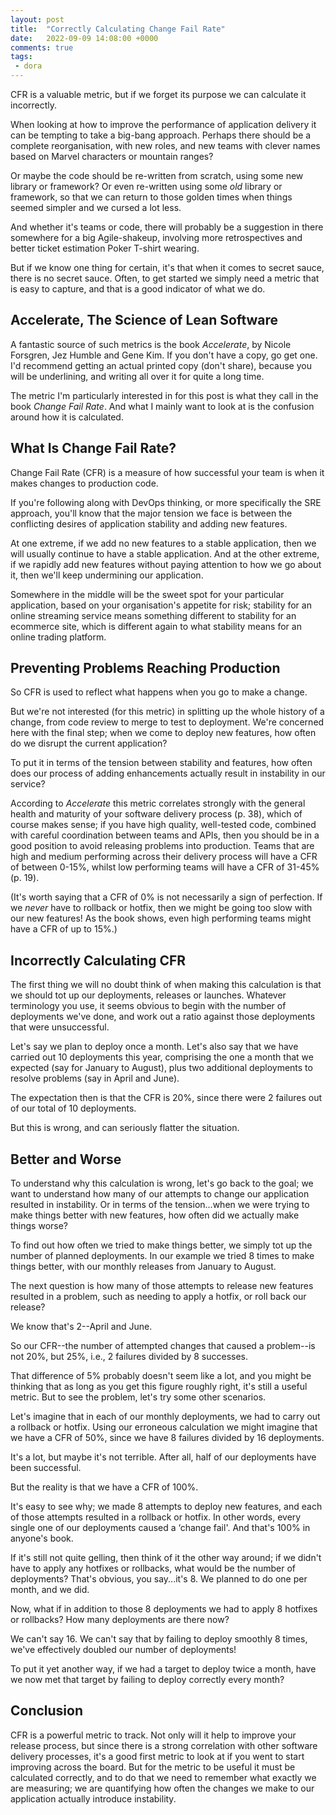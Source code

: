```yaml
---
layout: post
title:  "Correctly Calculating Change Fail Rate"
date:   2022-09-09 14:08:00 +0000
comments: true
tags: 
 - dora
---
```


CFR is a valuable metric, but if we forget its purpose we can calculate it incorrectly.

<!-- snip -->

When looking at how to improve the performance of application delivery it can be tempting to take a big-bang approach. Perhaps there should be a complete reorganisation, with new roles, and new teams with clever names based on Marvel characters or mountain ranges?

Or maybe the code should be re-written from scratch, using some new library or framework? Or even re-written using some _old_ library or framework, so that we can return to those golden times when things seemed simpler and we cursed a lot less.

And whether it's teams or code, there will probably be a suggestion in there somewhere for a big Agile-shakeup, involving more retrospectives and better ticket estimation Poker T-shirt wearing.

But if we know one thing for certain, it's that when it comes to secret sauce, there is no secret sauce. Often, to get started we simply need a metric that is easy to capture, and that is a good indicator of what we do.

## Accelerate, The Science of Lean Software

A fantastic source of such metrics is the book _Accelerate_, by Nicole Forsgren, Jez Humble and Gene Kim. If you don't have a copy, go get one. I'd recommend getting an actual printed copy (don't share), because you will be underlining, and writing all over it for quite a long time.

The metric I'm particularly interested in for this post is what they call in the book _Change Fail Rate_. And what I mainly want to look at is the confusion around how it is calculated.

## What Is Change Fail Rate?

Change Fail Rate (CFR) is a measure of how successful your team is when it makes changes to production code.

If you're following along with DevOps thinking, or more specifically the SRE approach, you'll know that the major tension we face is between the conflicting desires of application stability and adding new features.

At one extreme, if we add no new features to a stable application, then we will usually continue to have a stable application. And at the other extreme, if we rapidly add new features without paying attention to how we go about it, then we'll keep undermining our application.

Somewhere in the middle will be the sweet spot for your particular application, based on your organisation's appetite for risk; stability for an online streaming service means something different to stability for an ecommerce site, which is different again to what stability means for an online trading platform.

## Preventing Problems Reaching Production

So CFR is used to reflect what happens when you go to make a change.

But we're not interested (for this metric) in splitting up the whole history of a change, from code review to merge to test to deployment. We're concerned here with the final step; when we come to deploy new features, how often do we disrupt the current application?

To put it in terms of the tension between stability and features, how often does our process of adding enhancements actually result in instability in our service?

According to _Accelerate_ this metric correlates strongly with the general health and maturity of your software delivery process (p. 38), which of course makes sense; if you have high quality, well-tested code, combined with careful coordination between teams and APIs, then you should be in a good position to avoid releasing problems into production. Teams that are high and medium performing across their delivery process will have a CFR of between 0-15%, whilst low performing teams will have a CFR of 31-45% (p. 19).

(It's worth saying that a CFR of 0% is not necessarily a sign of perfection. If we _never_ have to rollback or hotfix, then we might be going too slow with our new features! As the book shows, even high performing teams might have a CFR of up to 15%.)

## Incorrectly Calculating CFR

The first thing we will no doubt think of when making this calculation is that we should tot up our deployments, releases or launches. Whatever terminology you use, it seems obvious to begin with the number of deployments we've done, and work out a ratio against those deployments that were unsuccessful.

Let's say we plan to deploy once a month. Let's also say that we have carried out 10 deployments this year, comprising the one a month that we expected (say for January to August), plus two additional deployments to resolve problems (say in April and June).

The expectation then is that the CFR is 20%, since there were 2 failures out of our total of 10 deployments.

But this is wrong, and can seriously flatter the situation.

## Better and Worse

To understand why this calculation is wrong, let's go back to the goal; we want to understand how many of our attempts to change our application resulted in instability. Or in terms of the tension...when we were trying to make things better with new features, how often did we actually make things worse?

To find out how often we tried to make things better, we simply tot up the number of planned deployments. In our example we tried 8 times to make things better, with our monthly releases from January to August.

The next question is how many of those attempts to release new features resulted in a problem, such as needing to apply a hotfix, or roll back our release?

We know that's 2--April and June.

So our CFR--the number of attempted changes that caused a problem--is not 20%, but 25%, i.e., 2 failures divided by 8 successes.

That difference of 5% probably doesn't seem like a lot, and you might be thinking that as long as you get this figure roughly right, it's still a useful metric. But to see the problem, let's try some other scenarios.

Let's imagine that in each of our monthly deployments, we had to carry out a rollback or hotfix. Using our erroneous calculation we might imagine that we have a CFR of 50%, since we have 8 failures divided by 16 deployments.

It's a lot, but maybe it's not terrible. After all, half of our deployments have been successful.

But the reality is that we have a CFR of 100%.

It's easy to see why; we made 8 attempts to deploy new features, and each of those attempts resulted in a rollback or hotfix. In other words, every single one of our deployments caused a ‘change fail'. And that's 100% in anyone's book.

If it's still not quite gelling, then think of it the other way around; if we didn't have to apply any hotfixes or rollbacks, what would be the number of deployments? That's obvious, you say...it's 8. We planned to do one per month, and we did.

Now, what if in addition to those 8 deployments we had to apply 8 hotfixes or rollbacks? How many deployments are there now?

We can't say 16. We can't say that by failing to deploy smoothly 8 times, we've effectively doubled our number of deployments!

To put it yet another way, if we had a target to deploy twice a month, have we now met that target by failing to deploy correctly every month?

## Conclusion

CFR is a powerful metric to track. Not only will it help to improve your release process, but since there is a strong correlation with other software delivery processes, it's a good first metric to look at if you went to start improving across the board. But for the metric to be useful it must be calculated correctly, and to do that we need to remember what exactly we are measuring; we are quantifying how often the changes we make to our application actually introduce instability.